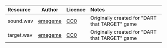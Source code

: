 | Resource             | Author      | Licence | Notes |
| :------------------- | :---------: | :------ | :---- |
| sound.wav            | [emegeme][] | [CC0][] | Originally created for "DART that TARGET" game
| target.wav           | [emegeme][] | [CC0][] | Originally created for "DART that TARGET" game

[emegeme]: https://github.com/emegeme
[CC0]: https://creativecommons.org/publicdomain/zero/1.0/

